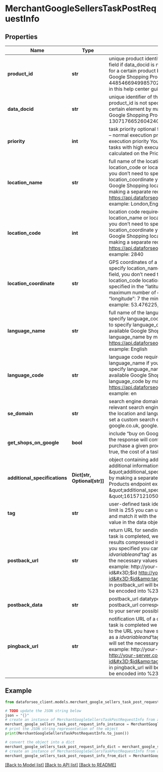 # MerchantGoogleSellersTaskPostRequestInfo


## Properties

Name | Type | Description | Notes
------------ | ------------- | ------------- | -------------
**product_id** | **str** | unique product identifier on Google Shopping required field if data_docid is not specified you can get this value for a certain product by making a separate request to the Google Shopping Products endpoint example: 4485466949985702538 learn more about the parameter in this help center guide | [optional] 
**data_docid** | **str** | unique identifier of the SERP data element required field if product_id is not specified you can get this value for a certain element by making a separate request to the Google Shopping Products endpoint example: 13071766526042404278 | [optional] 
**priority** | **int** | task priority optional field can take the following values: 1 – normal execution priority (set by default) 2 – high execution priority You will be additionally charged for the tasks with high execution priority. The cost can be calculated on the Pricing page. | [optional] 
**location_name** | **str** | full name of the location required field if you don’t specify location_code or location_coordinate if you use this field, you don’t need to specify location_code or location_coordinate you can receive the list of available Google Shopping locations with their location_name by making a separate request to the https://api.dataforseo.com/v3/merchant/google/locations example: London,England,United Kingdom | [optional] 
**location_code** | **int** | location code required field if you don’t specify location_name or location_coordinate if you use this field, you don’t need to specify location_name or location_coordinate you can receive the list of available Google Shopping locations with their location_code by making a separate request to the https://api.dataforseo.com/v3/merchant/google/locations example: 2840 | [optional] 
**location_coordinate** | **str** | GPS coordinates of a location required field if you don’t specify location_name or location_code if you use this field, you don’t need to specify location_name or location_code location_coordinate parameter should be specified in the “latitude,longitude,radius” format the maximum number of decimal digits for “latitude” and “longitude”: 7 the minimum value for “radius”: 199.9 example: 53.476225,-2.243572,200 | [optional] 
**language_name** | **str** | full name of the language required field if you don’t specify language_code if you use this field, you don’t need to specify language_code you can receive the list of available Google Shopping languages with their language_name by making a separate request to the https://api.dataforseo.com/v3/merchant/google/languages example: English | [optional] 
**language_code** | **str** | language code required field if you don’t specify language_name if you use this field, you don’t need to specify language_name you can receive the list of available Google Shopping languages with their language_code by making a separate request to the https://api.dataforseo.com/v3/merchant/google/languages example: en | [optional] 
**se_domain** | **str** | search engine domain optional field we choose the relevant search engine domain automatically according to the location and language you specify however, you can set a custom search engine domain in this field example: google.co.uk, google.com.au, google.de, etc. | [optional] 
**get_shops_on_google** | **bool** | include “buy on Google” shops optional field if set to true, the response will contain the list of sellers that allow to purchase a given product directly on Google Note: if set to true, the cost of a task will be doubled | [optional] 
**additional_specifications** | **Dict[str, Optional[str]]** | object containing additional url parameters you can get additional information about the product by using the \&quot;additional_specifications object, which you can get by making a separate request to the Google Shopping Products endpoint example: \&quot;additional_specifications\&quot;: { \&quot;eto\&quot;: \&quot;16157121050167572763_0\&quot; } | [optional] 
**tag** | **str** | user-defined task identifier optional field the character limit is 255 you can use this parameter to identify the task and match it with the result you will find the specified tag value in the data object of the response | [optional] 
**postback_url** | **str** | return URL for sending task results optional field once the task is completed, we will send a POST request with its results compressed in the gzip format to the postback_url you specified you can use the ‘$id’ string as a $id variable and ‘$tag’ as urlencoded $tag variable. We will set the necessary values before sending the request. example: http://your-server.com/postbackscript?id&#x3D;$id http://your-server.com/postbackscript?id&#x3D;$id&amp;tag&#x3D;$tag Note: special characters in postback_url will be urlencoded; i.a., the # character will be encoded into %23 learn more on our Help Center | [optional] 
**postback_data** | **str** | postback_url datatype required field if you specify postback_url corresponds to the datatype that will be sent to your server possible values: advanced, html | [optional] 
**pingback_url** | **str** | notification URL of a completed task optional field when a task is completed we will notify you by GET request sent to the URL you have specified you can use the ‘$id’ string as a $id variable and ‘$tag’ as urlencoded $tag variable. We will set the necessary values before sending the request. example: http://your-server.com/pingscript?id&#x3D;$id http://your-server.com/pingscript?id&#x3D;$id&amp;tag&#x3D;$tag Note: special characters in pingback_url will be urlencoded; i.a., the # character will be encoded into %23 learn more on our Help Center | [optional] 

## Example

```python
from dataforseo_client.models.merchant_google_sellers_task_post_request_info import MerchantGoogleSellersTaskPostRequestInfo

# TODO update the JSON string below
json = "{}"
# create an instance of MerchantGoogleSellersTaskPostRequestInfo from a JSON string
merchant_google_sellers_task_post_request_info_instance = MerchantGoogleSellersTaskPostRequestInfo.from_json(json)
# print the JSON string representation of the object
print(MerchantGoogleSellersTaskPostRequestInfo.to_json())

# convert the object into a dict
merchant_google_sellers_task_post_request_info_dict = merchant_google_sellers_task_post_request_info_instance.to_dict()
# create an instance of MerchantGoogleSellersTaskPostRequestInfo from a dict
merchant_google_sellers_task_post_request_info_from_dict = MerchantGoogleSellersTaskPostRequestInfo.from_dict(merchant_google_sellers_task_post_request_info_dict)
```
[[Back to Model list]](../README.md#documentation-for-models) [[Back to API list]](../README.md#documentation-for-api-endpoints) [[Back to README]](../README.md)


